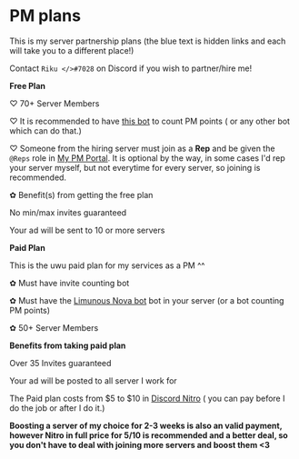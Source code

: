 # PM plans
This is my server partnership plans (the blue text is hidden links and each will take you to a different place!)

Contact `Riku </>#7028` on Discord if you wish to partner/hire me!


**__Free Plan__**

♡ 70+ Server Members

♡ It is recommended to have [this bot](https://discord.com/api/oauth2/authorize?client_id=711428816127393844&permissions=122272738390&scope=bot%20applications.commands) to count PM points ( or any other bot which can do that.)

♡ Someone from the hiring server must join as a **Rep** and be given the `@Reps` role in [My PM Portal](https://discord.gg/XvM4VwJvXa). It is optional by the way, in some cases I'd rep your server myself, but not everytime for every server, so joining is recommended.

✿ Benefit(s) from getting the free plan

No min/max invites guaranteed

Your ad will be sent to 10 or more servers

**__Paid Plan__**

This is the uwu paid plan for my services as a PM ^^

✿ Must have invite counting bot

✿ Must have the [Limunous Nova bot](https://discord.com/api/oauth2/authorize?client_id=711428816127393844&permissions=122272738390&scope=bot%20applications.commands) bot in your server (or a bot counting PM points) 

✿ 50+ Server Members

**__Benefits from taking paid plan__**

Over 35 Invites guaranteed

Your ad will be posted to all server I work for

The Paid plan costs from $5 to $10 in [Discord Nitro](https://discord.com/nitro) ( you can pay before I do the job or after I do it.) 

**Boosting a server of my choice for 2-3 weeks is also an valid payment, however Nitro in full price for $5/$10 is recommended and a better deal, so you don't have to deal with joining more servers and boost them <3**
